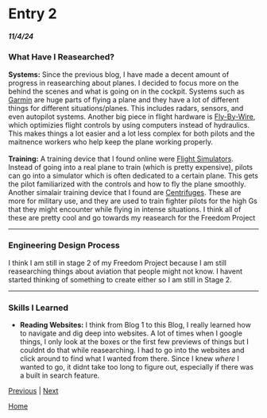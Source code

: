 # Entry 2
##### 11/4/24

### What Have I Reasearched? 
 **Systems:** Since the previous blog, I have made a decent amount of progress in reasearching about planes. I decided to focus more on the behind the scenes and what is going on in the cockpit. Systems such as [Garmin](Garmin.com) are huge parts of flying a plane and they have a lot of different things for different situations/planes. This includes radars, sensors, and even autopilot systems. Another big piece in flight hardware is [Fly-By-Wire](https://www.baesystems.com/en-us/definition/what-are-fly-by-wire-systems), which optimizies flight controls by using computers instead of hydraulics. This makes things a lot easier and a lot less complex for both pilots and the maitnence workers who help keep the plane working properly. <br>
    <br> **Training:** A training device that I found online were [Flight Simulators](https://www.deltamuseum.org/about-us/blog/from-the-hangars/2018/02/14/employee-spotlight-our-simulator-operators). Instead of going into a real plane to train (which is pretty expensive), pilots can go into a simulator which is often dedicated to a certain plane. This gets the pilot familiarized with the controls and how to fly the plane smoothly. Another simalair training device that I found are [Centrifuges](https://www.etcaircrewtraining.com/atfs-400-31-high-g-human-centrifuge-tactical-trainer.html). These are more for military use, and they are used to train fighter pilots for the high Gs that they might encounter while flying in intense situations. I think all of these are pretty cool and go towards my reasearch for the Freedom Project

---

### Engineering Design Process 
I think I am still in stage 2 of my Freedom Project because I am still reasearching things about aviation that people might not know. I havent started thinking of something to create either so I am still in Stage 2.

---

### Skills I Learned

* **Reading Websites:** I think from Blog 1 to this Blog, I really learned how to navigate and dig deep into websites. A lot of times when I google things, I only look at the boxes or the first few previews of things but I couldnt do that while reasearching. I had to go into the websites and click around to find what I wanted from there. Since I knew _where_ I wanted to go, it didnt take too long to figure out, especially if there was a built in search feature.


[Previous](entry01.md) | [Next](entry03.md)

[Home](../README.md)

